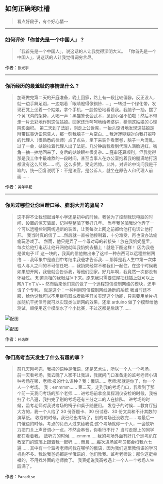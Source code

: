 ## 如何正确地吐槽

> 看点好段子，有个好心情～


 
---

### 如何评价「你首先是一个中国人」？

> 「我首先是一个中国人」，说这话的人让我觉得深明大义。
> 「你首先是一个中国人」，说这话的人让我觉得词穷言尽。


作者：`张光宇`

---

### 你所经历的最羞耻的事情是什么？

> 加班做完第二天的开庭准备，晚上回家，路上有一段比较偏僻，反正没人，就一边手舞足蹈，一边唱着「眼睛瞪得像铜铃……」一转过一个绿化带，发现石凳上坐着一个姑娘，拿个手机，一脸惊恐地看着我。我脑子一抽，摆了个黄飞鸿的架势，大喝一声：黑猫警长会武术，见到小强不怕啦！然后不带走一片云彩地作别这位姑娘。回家还乐呵呵地给老婆讲，猜测这姑娘的心理阴影面积。
> 第二天到了法庭，刚走上公诉席，一抬头惊讶地发现这姑娘是附带民事诉讼原告人，那一刻我脑子一片空白……我迷迷糊糊对向我打招呼的代理人（很熟悉的律师）点了点头，坐下来装作看案卷，脑子一片混乱。过了一会，姑娘拉着代理人出了法庭。几分钟后我看到代理人满脸通红，嘴角一抽一抽地回来了，身后的姑娘眼神很复杂……庭审还算顺利，但我觉得那是我工作中最难熬的一段时间，甚至当事人在办公室抱着我的腿满地打滚都没有这么煎熬……
> 呃，这么多赞，受宠若惊。此外，对评论中询问我是干嘛的，统一回复说明下：不是法官，是公诉人，就坐在原告人和代理人前面……


作者：`英年早肥`

---

### 你见过哪些让你目瞪口呆、脑洞大开的骗局？

> 这不得不让我想起当年小学还是初中的时候，我爸为了控制我玩电脑的时间，设置的惊天骗局，记得整整骗了我好几年。
> 当年我爸骗我说他弄了一个可以远程控制网线通断的装置，让我每次上网之前都给他打电话让他打开。
> 我当时真的信了……然后就一直被他控制着，十分难受，再也没办法偷偷玩游戏了。
> 然而，他只是弄了一个母对母的转接头！放在我奶奶屋里，每次给他打电话让他开网他就叫我奶奶去插上！就是下图这样！
> 因为我爸是做电子 IT 这一块的，我真的信他做出来了这样一种东西可以远程控制网络……
> 我印象中是直到中考结束我爸才告诉我……那算是我人生中第一次体验人与人之间的不可信任吧……
> 我奶奶经常不和我们一起住，在这个时候我如果想开网，我爸就会告诉我，等他们回家。好几年啊，我竟然一次都没有怀疑过。
> 知道真相的我眼泪掉下来。原来我只需要进屋把线插上就可以上网/(ㄒoㄒ)/~~
> 然而后来他们真的做了一个远程短信控制网络的模块，还申请了个专利。
> 就是这个：一种利用短信控制网线通断的系统
> 我当时还不服，给他说我可以不用继电器或者数字开关实现这个功能，只需要用单片机加随机干扰信号就可以实现类似断网的效果，还拿 arduino 做了个模型给他测试，顺便用这个模型水了个小比赛，不过这都是后话了……



![配图](http://pic4.zhimg.com/70/v2-aa07d4ef7a3e0915904ac8ba9f594947_b.jpg)



![配图](http://pic3.zhimg.com/70/v2-f7e892f62521cc5e9d0b70b1655a354e_b.jpg)


作者：`孙逸群`

---

### 你们高考当天发生了什么有趣的事？

> 前几天刚考完，我报的语种是俄语，还是艺术生，所以一个人一个考场。
> 前一天看考场，我去晚了人家不让我进，我就问门口准备走的监考老师小语种考场在哪，老师:报的什么语种？我：俄语…… 老师:那就是你了，你一个人一个考场。
> 我：emmmm……
> 第二天，走到我的考场门口，我看到了那个前一天我问考场的那个老师……
> 进考场前拿金属探测仪安检的时候，我被扫了七八遍，我扫完了别的考场还有三分之二的人在排队。
> 进考场的时候，监考老师对我说考场的椅子和桌子随便用。
> 发卷子的时候……教育厅挺大方的，我一个人给了 30 份答题卡、30 份试卷、30 份文具和不计其数的演草纸。
> 收卷的时候，我已经出考场了，别的考场还没收完……
> 考最后一门俄语的时候，考点的负责人过来给我说:这个考场就你一个人，一会放听力把门关上声音调小一点，不然会串音，你看行不行？ 当时走廊上的同学都在看着我。
> 放听力的时候……emmm……我的考场外面有好几个巡考趴在教室门的玻璃上跟着我一起听……
> 而且……每次进场监考员都会扫我六七遍……
> 其中有一个监考老师问我在哪学的俄语，因为我们这里教俄语的学习机构不多。我说我爸妈都是学俄语的，他们教我。监考老师说：那你这挺幸福的，不用找外面的老师教了。
> 我表姐说我高考遇上一个人一个考场人生圆满了。


作者：`Paradise`